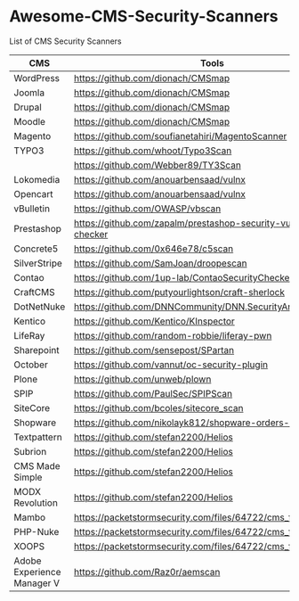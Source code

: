 # Awesome-CMS-Security-Scanners
List of CMS Security Scanners

| CMS | Tools |
| --------- | --------------------------------- |
| WordPress | https://github.com/dionach/CMSmap |
| Joomla | https://github.com/dionach/CMSmap |
| Drupal | https://github.com/dionach/CMSmap |
| Moodle | https://github.com/dionach/CMSmap |
| Magento | https://github.com/soufianetahiri/MagentoScanner |
| TYPO3 | https://github.com/whoot/Typo3Scan |
| | https://github.com/Webber89/TY3Scan |
| Lokomedia | https://github.com/anouarbensaad/vulnx |
| Opencart | https://github.com/anouarbensaad/vulnx |
| vBulletin | https://github.com/OWASP/vbscan |
| Prestashop | https://github.com/zapalm/prestashop-security-vulnerability-checker |
| Concrete5 | https://github.com/0x646e78/c5scan |
| SilverStripe | https://github.com/SamJoan/droopescan |
| Contao | https://github.com/1up-lab/ContaoSecurityCheckerBundle |
| CraftCMS | https://github.com/putyourlightson/craft-sherlock |
| DotNetNuke | https://github.com/DNNCommunity/DNN.SecurityAnalyzer |
| Kentico |	https://github.com/Kentico/KInspector |
| LifeRay	| https://github.com/random-robbie/liferay-pwn |
| Sharepoint | https://github.com/sensepost/SPartan |
| October	| https://github.com/vannut/oc-security-plugin |
| Plone	| https://github.com/unweb/plown |
| SPIP | https://github.com/PaulSec/SPIPScan |
| SiteCore |	https://github.com/bcoles/sitecore_scan |
| Shopware |	https://github.com/nikolayk812/shopware-orders-scanner |
| Textpattern	| https://github.com/stefan2200/Helios |
| Subrion |	https://github.com/stefan2200/Helios |
| CMS Made Simple |	https://github.com/stefan2200/Helios |
| MODX Revolution |	https://github.com/stefan2200/Helios |
| Mambo |	https://packetstormsecurity.com/files/64722/cms_few.py.txt.html |
| PHP-Nuke |	https://packetstormsecurity.com/files/64722/cms_few.py.txt.html |
| XOOPS	 | https://packetstormsecurity.com/files/64722/cms_few.py.txt.html |
| Adobe Experience Manager V | https://github.com/Raz0r/aemscan |
